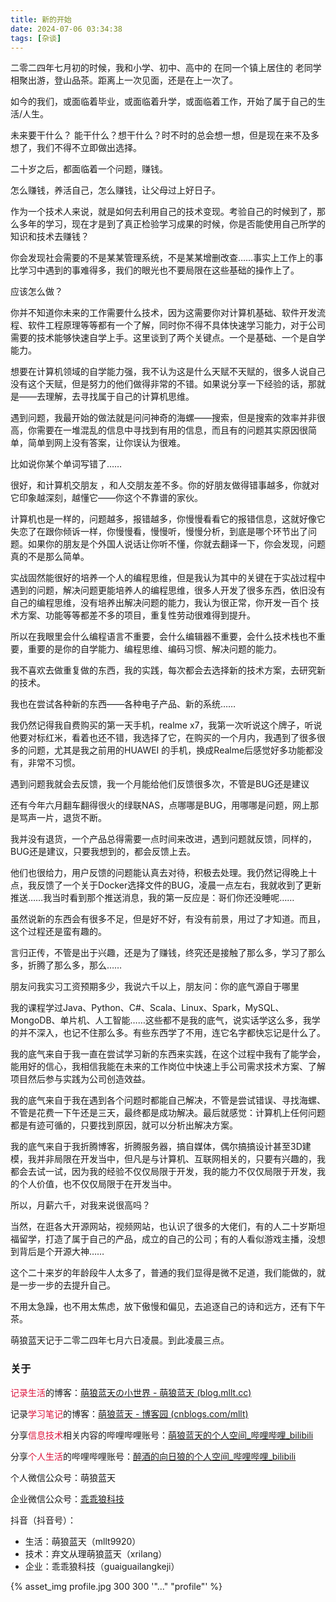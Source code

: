 ```yaml
---
title: 新的开始
date: 2024-07-06 03:34:38
tags: [杂谈]
---
```


二零二四年七月初的时候，我和小学、初中、高中的 在同一个镇上居住的 老同学相聚出游，登山品茶。距离上一次见面，还是在上一次了。

如今的我们，或面临着毕业，或面临着升学，或面临着工作，开始了属于自己的生活/人生。



未来要干什么？ 能干什么？想干什么？时不时的总会想一想，但是现在来不及多想了，我们不得不立即做出选择。



二十岁之后，都面临着一个问题，赚钱。

怎么赚钱，养活自己，怎么赚钱，让父母过上好日子。



作为一个技术人来说，就是如何去利用自己的技术变现。考验自己的时候到了，那么多年的学习，现在才是到了真正检验学习成果的时候，你是否能使用自己所学的知识和技术去赚钱？

你会发现社会需要的不是某某管理系统，不是某某增删改查……事实上工作上的事比学习中遇到的事难得多，我们的眼光也不要局限在这些基础的操作上了。

应该怎么做？

你并不知道你未来的工作需要什么技术，因为这需要你对计算机基础、软件开发流程、软件工程原理等等都有一个了解，同时你不得不具体快速学习能力，对于公司需要的技术能够快速自学上手。这里谈到了两个关键点。一个是基础、一个是自学能力。

想要在计算机领域的自学能力强，我不认为这是什么天赋不天赋的，很多人说自己没有这个天赋，但是努力的他们做得非常的不错。如果说分享一下经验的话，那就是——去理解，去寻找属于自己的计算机思维。

遇到问题，我最开始的做法就是问问神奇的海螺——搜索，但是搜索的效率并非很高，你需要在一堆混乱的信息中寻找到有用的信息，而且有的问题其实原因很简单，简单到网上没有答案，让你误认为很难。

比如说你某个单词写错了……

很好，和计算机交朋友 ，和人交朋友差不多。你的好朋友做得错事越多，你就对它印象越深刻，越懂它——你这个不靠谱的家伙。

计算机也是一样的，问题越多，报错越多，你慢慢看看它的报错信息，这就好像它失恋了在跟你倾诉一样，你慢慢看，慢慢听，慢慢分析，到底是哪个环节出了问题。如果你的朋友是个外国人说话让你听不懂，你就去翻译一下，你会发现，问题真的不是那么简单。

实战固然能很好的培养一个人的编程思维，但是我认为其中的关键在于实战过程中遇到的问题，解决问题更能培养人的编程思维，很多人开发了很多东西，依旧没有自己的编程思维，没有培养出解决问题的能力，我认为很正常，你开发一百个 技术方案、功能等等都差不多的项目，重复性劳动很难得到提升。

所以在我眼里会什么编程语言不重要，会什么编辑器不重要，会什么技术栈也不重要，重要的是你的自学能力、编程思维、编码习惯、解决问题的能力。

我不喜欢去做重复做的东西，我的实践，每次都会去选择新的技术方案，去研究新的技术。

我也在尝试各种新的东西——各种电子产品、新的系统……

我仍然记得我自费购买的第一天手机，realme x7，我第一次听说这个牌子，听说他要对标红米，看着也还不错，我选择了它，在购买的一个月内，我遇到了很多很多的问题，尤其是我之前用的HUAWEI 的手机，换成Realme后感觉好多功能都没有，非常不习惯。

遇到问题我就会去反馈，我一个月能给他们反馈很多次，不管是BUG还是建议

还有今年六月翻车翻得很火的绿联NAS，点哪哪是BUG，用哪哪是问题，网上那是骂声一片，退货不断。

我并没有退货，一个产品总得需要一点时间来改进，遇到问题就反馈，同样的，BUG还是建议，只要我想到的，都会反馈上去。

他们也很给力，用户反馈的问题能认真去对待，积极去处理。我仍然记得晚上十点，我反馈了一个关于Docker选择文件的BUG，凌晨一点左右，我就收到了更新推送……我当时看到那个推送消息，我的第一反应是：哥们你还没睡呢……

虽然说新的东西会有很多不足，但是好不好，有没有前景，用过了才知道。而且，这个过程还是蛮有趣的。

言归正传，不管是出于兴趣，还是为了赚钱，终究还是接触了那么多，学习了那么多，折腾了那么多，那么……

朋友问我实习工资预期多少，我说六千以上，朋友问：你的底气源自于哪里

我的课程学过Java、Python、C#、Scala、Linux、Spark，MySQL、MongoDB、单片机、人工智能……这些都不是我的底气，说实话学这么多，我学的并不深入，也记不住那么多。有些东西学了不用，连它名字都快忘记是什么了。

我的底气来自于我一直在尝试学习新的东西来实践，在这个过程中我有了能学会，能用好的信心，我相信我能在未来的工作岗位中快速上手公司需求技术方案、了解项目然后参与实践为公司创造效益。

我的底气来自于我在遇到各个问题时都能自己解决，不管是尝试错误、寻找海螺、不管是花费一下午还是三天，最终都是成功解决。最后就感觉：计算机上任何问题都是有迹可循的，只要找到原因，就可以分析出解决方案。

我的底气来自于我折腾博客，折腾服务器，搞自媒体，偶尔搞搞设计甚至3D建模，我并非局限在开发当中，但凡是与计算机、互联网相关的，只要有兴趣的，我都会去试一试，因为我的经验不仅仅局限于开发，我的能力不仅仅局限于开发，我的个人价值，也不仅仅局限于在开发当中。

所以，月薪六千，对我来说很高吗？

当然，在逛各大开源网站，视频网站，也认识了很多的大佬们，有的人二十岁斯坦福留学，打造了属于自己的产品，成立的自己的公司；有的人看似游戏主播，没想到背后是个开源大神……

这个二十来岁的年龄段牛人太多了，普通的我们显得是微不足道，我们能做的，就是一步一步的去提升自己。

不用太急躁，也不用太焦虑，放下傲慢和偏见，去追逐自己的诗和远方，还有下午茶。

萌狼蓝天记于二零二四年七月六日凌晨。到此凌晨三点。



### 关于

<font color="#DC143C">记录生活</font>的博客：[萌狼蓝天の小世界 - 萌狼蓝天 (blog.mllt.cc)](https://blog.mllt.cc/)

记录<font color="#DC143C">学习笔记</font>的博客：[萌狼蓝天 - 博客园 (cnblogs.com/mllt)](https://www.cnblogs.com/mllt/)

分享<font color="#DC143C">信息技术</font>相关内容的哔哩哔哩账号：[萌狼蓝天的个人空间_哔哩哔哩_bilibili](https://space.bilibili.com/104330271)

分享<font color="#DC143C">个人生活</font>的哔哩哔哩账号：[醉酒的向日狼的个人空间_哔哩哔哩_bilibili](https://space.bilibili.com/2015811802)

个人微信公众号：萌狼蓝天

企业微信公众号：[乖乖狼科技](https://mllt.cc)

抖音（抖音号）：

- 生活：萌狼蓝天（mllt9920）
- 技术：弃文从理萌狼蓝天（xrilang）
- 企业：乖乖狼科技（guaiguailangkeji）





{% asset_img profile.jpg 300 300 '"..." "profile"' %}
